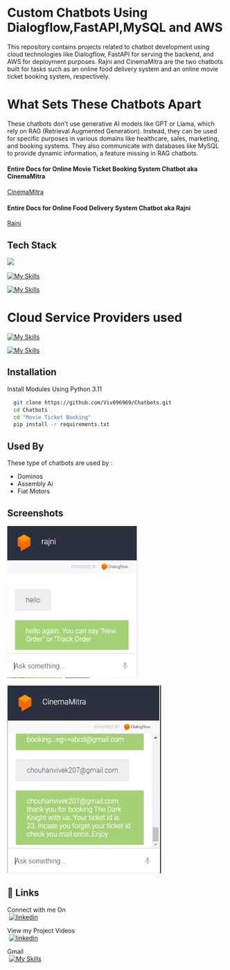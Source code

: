 
# Custom Chatbots Using Dialogflow,FastAPI,MySQL and AWS

This repository contains projects related to chatbot development using cloud technologies like Dialogflow, FastAPI for serving the backend, and AWS for deployment purposes. Rajni and CinemaMitra are the two chatbots built for tasks such as an online food delivery system and an online movie ticket booking system, respectively.

# What Sets These Chatbots Apart
These chatbots don't use generative AI models like GPT or Llama, which rely on RAG (Retrieval Augmented Generation). Instead, they can be used for specific purposes in various domains like healthcare, sales, marketing, and booking systems. They also communicate with databases like MySQL to provide dynamic information, a feature missing in RAG chatbots.

#### Entire Docs for Online Movie Ticket Booking System Chatbot  aka CinemaMitra
[CinemaMitra](https://github.com/Viv696969/Chatbots/tree/main/Movie%20Ticket%20Booking#readme)
#### Entire Docs for Online Food Delivery System Chatbot  aka Rajni
[Rajni](https://github.com/Viv696969/Chatbots/tree/main/Snack_Store_Chatbot_using_dialogflow)


## Tech Stack

![](https://img.shields.io/badge/-Dialogflow-white?style=flat&logo=dialogflow&link=https%3A%2F%2Fcloud.google.com%2Fdialogflow)

[![My Skills](https://skillicons.dev/icons?i=fastapi&perline=3)](https://skillicons.dev)

[![My Skills](https://skillicons.dev/icons?i=mysql&perline=3)](https://skillicons.dev)


# Cloud Service Providers used
[![My Skills](https://skillicons.dev/icons?i=gcp&perline=3)](https://skillicons.dev)


[![My Skills](https://skillicons.dev/icons?i=aws&perline=3)](https://skillicons.dev)







## Installation
Install Modules Using Python 3.11
```bash
  git clone https://github.com/Viv696969/Chatbots.git
  cd Chatbots
  cd "Movie Ticket Booking"
  pip install -r requirements.txt
```
    
## Used By

These type of chatbots are used by :

- Dominos
- Assembly Ai
- Fiat Motors




## Screenshots

![Rajni](https://github.com/Viv696969/Chatbots/blob/main/Snack_Store_Chatbot_using_dialogflow/ss.PNG?raw=true?340x480)



![CinemaMitra](https://github.com/Viv696969/Chatbots/blob/main/Movie%20Ticket%20Booking/chatbot_img.PNG?raw=true?640x480)



## 🔗 Links
Connect with me On<br/>
&nbsp;[![linkedin](https://img.shields.io/badge/linkedin-0A66C2?style=for-the-badge&logo=linkedin&logoColor=white)](https://www.linkedin.com/in/vivek-chouhan/)

View my Project Videos <br/>
&nbsp;[![linkedin](https://img.shields.io/badge/YouTube-red?style=for-the-badge&logo=youtube&logoColor=white)](https://www.youtube.com/channel/UC9_8LY1YTzNuip6mcqbcV1g)

Gmail <br/>
&nbsp;[![My Skills](https://skillicons.dev/icons?i=gmail&perline=3)](mailto:chouhanvivek207@gmail.com)